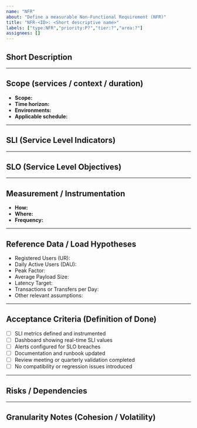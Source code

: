 ```yaml
---
name: "NFR"
about: "Define a measurable Non-Functional Requirement (NFR)"
title: "NFR-<ID>: <Short descriptive name>"
labels: ["type:NFR","priority:P?","tier:?","area:?"]
assignees: []
---
```


## Short Description
<!-- Briefly describe the intent of this NFR and why it is important (e.g., scalability, reliability, performance, security). -->

---

## Scope (services / context / duration)
- **Scope:** <!-- e.g., Entire system / Specific microservice / API endpoint -->
- **Time horizon:** <!-- e.g., 6 months / 12–18 months -->
- **Environments:** <!-- dev / staging / prod -->
- **Applicable schedule:** <!-- 24x7 / business hours / peak periods -->

---

## SLI (Service Level Indicators)
<!-- List what metrics will be measured to validate this NFR. Examples: -->
<!-- - DAU projections -->
<!-- - QPS per critical path -->
<!-- - Latency p95/p99 -->
<!-- - Error rate -->
<!-- - Concurrency ratio -->
<!-- - Storage growth -->
<!-- - Throughput -->

---

## SLO (Service Level Objectives)
<!-- Define the quantitative or qualitative goals/thresholds for the SLIs. Examples: -->
<!-- - p95 < 800 ms -->
<!-- - 99.95% availability monthly -->
<!-- - Scaling plan reviewed quarterly -->
<!-- - Error rate < 0.1% -->
<!-- - Documented model updated every quarter -->

---

## Measurement / Instrumentation
- **How:** <!-- e.g., APM, OpenTelemetry metrics, synthetic checks, log analysis -->
- **Where:** <!-- e.g., Grafana dashboard, Kibana panel, alert channel -->
- **Frequency:** <!-- continuous / weekly / per deploy / quarterly review -->

---

## Reference Data / Load Hypotheses
<!-- List the assumptions and estimated values used to size or evaluate the system. Examples: -->
- Registered Users (UR): <!-- e.g., 4M -->
- Daily Active Users (DAU): <!-- e.g., 10% (≈400k) -->
- Peak Factor: <!-- e.g., 2.5× over average hour -->
- Average Payload Size: <!-- e.g., ≤10 MB -->
- Latency Target: <!-- e.g., p95 ≤ 2 s -->
- Transactions or Transfers per Day: <!-- e.g., 12k/day -->
- Other relevant assumptions: <!-- concurrency, storage growth, etc. -->

---

## Acceptance Criteria (Definition of Done)
- [ ] SLI metrics defined and instrumented
- [ ] Dashboard showing real-time SLI values
- [ ] Alerts configured for SLO breaches
- [ ] Documentation and runbook updated
- [ ] Review meeting or quarterly validation completed
- [ ] No compatibility or regression issues introduced

---

## Risks / Dependencies
<!-- List potential risks or external dependencies that can affect this NFR. Examples: -->
<!-- network limitations, third-party APIs, storage scaling, messaging systems, etc. -->

---

## Granularity Notes (Cohesion / Volatility)
<!-- Indicate whether this NFR affects one or several microservices, -->
<!-- and if differences in load, volatility, or SLA suggest splitting or merging components. -->
